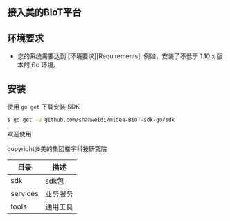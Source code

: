 ## 接入美的BIoT平台


## 环境要求
- 您的系统需要达到 [环境要求][Requirements], 例如，安装了不低于 1.10.x 版本的 Go 环境。

## 安装
使用 `go get` 下载安装 SDK

```sh
$ go get -u github.com/shanweidi/midea-BIoT-sdk-go/sdk
```

欢迎使用

copyright@美的集团楼宇科技研究院



| 目录 | 描述 |
| -------- | -------------- |
| sdk  | sdk包   |
| services   | 业务服务 |
| tools    | 通用工具   |